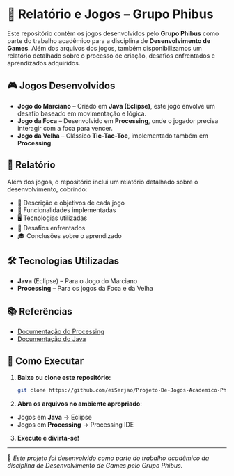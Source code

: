 # 📜 Relatório e Jogos – Grupo Phibus  

Este repositório contém os jogos desenvolvidos pelo **Grupo Phibus** como parte do trabalho acadêmico para a disciplina de **Desenvolvimento de Games**. Além dos arquivos dos jogos, também disponibilizamos um relatório detalhado sobre o processo de criação, desafios enfrentados e aprendizados adquiridos.  

## 🎮 Jogos Desenvolvidos  

- **Jogo do Marciano** – Criado em **Java (Eclipse)**, este jogo envolve um desafio baseado em movimentação e lógica.  
- **Jogo da Foca** – Desenvolvido em **Processing**, onde o jogador precisa interagir com a foca para vencer.  
- **Jogo da Velha** – Clássico **Tic-Tac-Toe**, implementado também em **Processing**.  

## 📄 Relatório  

Além dos jogos, o repositório inclui um relatório detalhado sobre o desenvolvimento, cobrindo:  

- 📌 Descrição e objetivos de cada jogo  
- 🔧 Funcionalidades implementadas  
- 🖥️ Tecnologias utilizadas  
- 🚧 Desafios enfrentados  
- 🎓 Conclusões sobre o aprendizado  

## 🛠 Tecnologias Utilizadas  

- **Java** (Eclipse) – Para o Jogo do Marciano  
- **Processing** – Para os jogos da Foca e da Velha  

## 📚 Referências  

- [Documentação do Processing](https://processing.org/reference)  
- [Documentação do Java](https://docs.oracle.com/en/java/)  

## 🚀 Como Executar  

1. **Baixe ou clone este repositório:**  
   ```sh
   git clone https://github.com/eiSerjao/Projeto-De-Jogos-Academico-Phibus-main
   ```
2. **Abra os arquivos no ambiente apropriado**:
  - Jogos em **Java** → Eclipse
  - Jogos em **Processing** → Processing IDE

3. **Execute e divirta-se!**
---

📌 *Este projeto foi desenvolvido como parte do trabalho acadêmico da disciplina de Desenvolvimento de Games pelo Grupo Phibus.*
